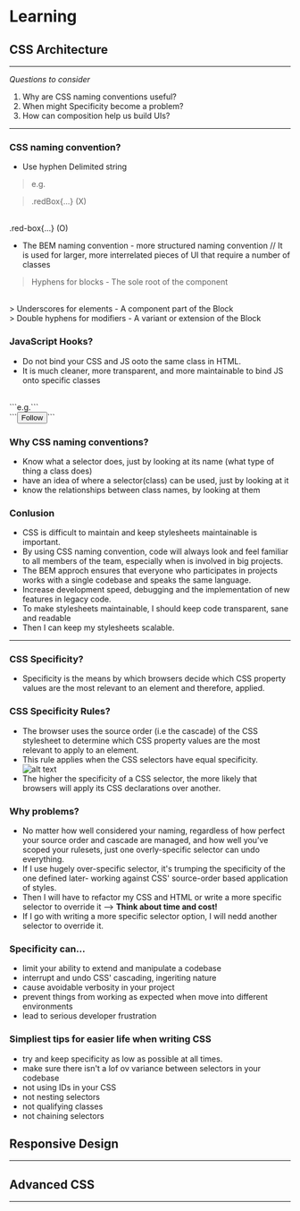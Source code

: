 # Learning

## CSS Architecture 
---

*Questions to consider*
1. Why are CSS naming conventions useful?
2. When might Specificity become a problem?
3. How can composition help us build UIs?
---

### CSS naming convention?
- Use hyphen Delimited string
>e.g.

>.redBox{...} (X)
<br>
.red-box{...} (O)

- The BEM naming convention - more structured naming convention // It is used for larger, more interrelated pieces of UI that require a number of classes

> Hyphens for blocks - The sole root of the component
<br>
> Underscores for elements - A component part of the Block
<br>
> Double hyphens for modifiers - A variant or extension of the Block
<br>

### JavaScript Hooks?
- Do not bind your CSS and JS ooto the same class in HTML. 
- It is much cleaner, more transparent, and more maintainable to bind JS onto specific classes
<br>
```e.g.```
<br>
```<input type="submit" class="btn  js-btn" value="Follow" />```

### Why CSS naming conventions?
- Know what a selector does, just by looking at its name (what type of thing a class does)
- have an idea of where a selector(class) can be used, just by looking at it
- know the relationships between class names, by looking at them


### Conlusion
- CSS is difficult to maintain and keep stylesheets maintainable is important.
- By using CSS naming convention, code will always look and feel familiar to all members of the team, especially when is involved in big projects.
- The BEM approch ensures that everyone who participates in projects works with a single codebase and speaks the same language. 
- Increase development speed, debugging and the implementation of new features in legacy code.  
- To make stylesheets maintainable, I should keep code transparent, sane and readable
- Then I can keep my stylesheets scalable.
---
### CSS Specificity?
- Specificity is the means by which browsers decide which CSS property values are the most relevant to an element and therefore, applied.
### CSS Specificity Rules?
- The browser uses the source order (i.e the cascade) of the CSS stylesheet to determine which CSS property values are the most relevant to apply to an element.
- This rule applies when the CSS selectors have equal specificity.
![alt text](https://cdn-media-1.freecodecamp.org/images/vS9jdbLJDgW1IWycyuIWGFlX9xPnJxekCte-)
- The higher the specificity of a CSS selector, the more likely that browsers will apply its CSS declarations over another. 

### Why problems? 
- No matter how well considered your naming, regardless of how perfect your source order and cascade are managed, and how well you’ve scoped your rulesets, just one overly-specific selector can undo everything.
- If I use hugely over-specific selector, it's trumping the specificity of the one defined later- working against CSS' source-order based application of styles. 
- Then I will have to refactor my CSS and HTML or write a more specific selector to override it --> **Think about time and cost!**
- If I go with writing a more specific selector option, I will nedd another selector to override it. 

### Specificity can...
- limit your ability to extend and manipulate a codebase
- interrupt and undo CSS' cascading, ingeriting nature
- cause avoidable verbosity in your project
- prevent things from working as expected when move into different environments
- lead to serious developer frustration

### Simpliest tips for easier life when writing CSS
- try and keep specificity as low as possible at all times.
- make sure there isn't a lof ov variance between selectors in your codebase
- not using IDs in your CSS
- not nesting selectors
- not qualifying classes
- not chaining selectors

## Responsive Design
---

## Advanced CSS
---
